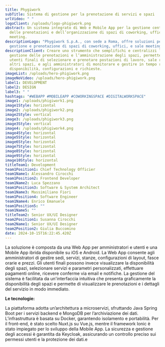 ```yaml
---
title: Phygiwork
subTitle: Sistema di gestione per la prenotazione di servizi e spazi
urlVideo: " "
logoClient: /uploads/logo-phigiwork.png
abstract: Un sistema integrato di Web e Mobile App per la gestione centralizzata
  delle prenotazioni e dell’organizzazione di spazi di coworking, uffici e sale
  meeting.
descriptionLogo: "Phygiwork S.p.A., con sede a Roma, offre soluzioni per la
  gestione e prenotazione di spazi di coworking, uffici, e sale meeting. "
descriptionClient: Creare uno strumento che semplifichi e centralizzi la
  gestione delle prenotazioni e l’amministrazione degli spazi, permettendo agli
  utenti finali di selezionare e prenotare postazioni di lavoro, sale riunioni e
  altri spazi, e agli amministratori di monitorare e gestire in tempo reale
  disponibilità, configurazioni e richieste.
imageList: /uploads/hero-phigiwork.png
imageNoVideo: /uploads/hero-phigiwork.png
label1: DEVELOPMENT
label2: DESIGN
label3: " "
hashtags: "#WEBAPP #MOBILEAPP #COWORKINGSPACE #DIGITALWORKSPACE"
image1: /uploads/phigiwork1.png
image1Style: horizontal
image2: /uploads/phigiwork2.png
image2Style: vertical
image3: /uploads/phigiwork3.png
image3Style: vertical
image4: /uploads/phigiwork4.png
image4Style: horizontal
image5Style: horizontal
image6Style: horizontal
image7Style: horizontal
image8Style: horizontal
image9Style: horizontal
image10Style: horizontal
titleTeam1: Development
team1Position1: Chief Technology Officier
team1Name1: Alessandro Cirocchi
team1Position2: Frontend Developer
team1Name2: Luca Spezzano
team1Position3: Software & System Architect
team1Name3: Massimiliano Fiori
team1Position4: Software Engineer
team1Name4: Enrico Emanuele
team1Position5: ""
team1Name5: ""
titleTeam2: Senior UX/UI Designer
team2Position1: Susanna Cirocchi
team2Name1: Senior UX/UI Designer
team2Position2: Giulia Buccomino
date: 2024-10-15T16:22:45.420Z
---
```

La soluzione è composta da una Web App per amministratori e utenti e una Mobile App ibrida disponibile su iOS e Android. La Web App consente agli amministratori di gestire sedi, servizi, stanze, configurazioni di layout, fasce orarie e prezzi. Gli utenti finali possono invece visualizzare la disponibilità degli spazi, selezionare servizi e parametri personalizzati, effettuare pagamenti online, ricevere conferme via email e notifiche. La gestione del sistema è facilitata da un'interfaccia intuitiva che presenta graficamente la disponibilità degli spazi e permette di visualizzare le prenotazioni e i dettagli del servizio in modo immediato.

**Le tecnologie:**

La piattaforma adotta un’architettura a microservizi, sfruttando Java Spring Boot per i servizi backend e MongoDB per l’archiviazione dei dati. L’infrastruttura è basata su Docker, garantendo isolamento e portabilità. Per il front-end, è stato scelto Nuxt.js su Vue.js, mentre il framework Ionic è stato impiegato per lo sviluppo della Mobile App. La sicurezza e gestione degli accessi è garantita da Keycloak, assicurando un controllo preciso sui permessi utenti e la protezione dei dati.e